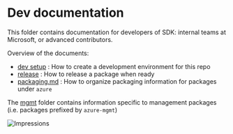 # Dev documentation

This folder contains documentation for developers of SDK: internal teams at Microsoft, or advanced contributors.

Overview of the documents:
- [dev setup](./dev_setup.md) : How to create a development environment for this repo
- [release](./release.md) : How to release a package when ready
- [packaging.md](./packaging.md) : How to organize packaging information for packages under `azure`

The [mgmt](./mgmt) folder contains information specific to management packages (i.e. packages prefixed by `azure-mgmt`)

![Impressions](https://azure-sdk-impressions.azurewebsites.net/api/impressions/azure-sdk-for-python%2Fdoc%2Fdev%2FREADME.png)
